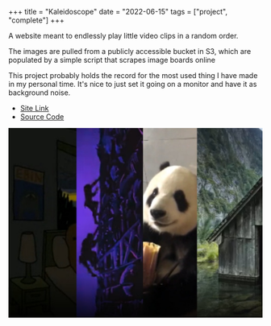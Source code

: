 +++
title = "Kaleidoscope"
date = "2022-06-15"
tags = ["project", "complete"]
+++

A website meant to endlessly play little video clips in a random order.

The images are pulled from a publicly accessible bucket in S3,
which are populated by a simple script that scrapes image boards online

This project probably holds the record for the most used thing I have made in my personal time.
It's nice to just set it going on a monitor and have it as background noise.

- [Site Link](http://kaleidoscope.alexlbates.com)
- [Source Code](https://gitlab.com/alloba/kaleidoscope-combined)


![image](kaleidoscope_sampler.png)
